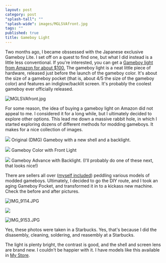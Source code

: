 ```yaml
---
layout: post
category: post
"splash-tall": ""
"splash-wide": images/MGLSVAfront.jpg
tags: ""
published: true
title: Gameboy Light
---
```

Two months ago, I became obssessed with the Japanese exclusive Gameboy Lite. I set off on a quest to find one, but what I did instead is a little less conventional. If you're interested, you can get a [Gameboy light from Amazon for about $100.](http://amzn.to/1q0ysuY) The gameboy light is a neat little piece of hardware, released just before the launch of the gameboy color. It's about the size of a gameboy pocket (that is, about 4/5 the size of the gameboy color) and features an indiglow/backlit screen. It's probably the coolest gameboy ever officially released. 

![MGLSVAfront.jpg]({{site.baseurl}}/images/MGLSVAfront.jpg)


For some reason, the idea of buying a gameboy light on Amazon did not appeal to me. I considered it for a long while, but I ultimately decided to explore other options. This lead me down a massive rabbit hole, in which I started exploring dozens of different methods for modding gameboys. It makes for a nice collection of images. 


![](http://i.imgur.com/19b3TiF.jpg)
Original (DMG) Gameboy with a new shell and a backlight. 

![](http://static1.squarespace.com/static/55538c5ae4b0f9f90a68cf63/560791a3e4b0c103837b5e5d/56079257e4b02ca27d31ecb3/1443336792382/trip+front.jpg)
Gameboy Color with Front Light 

![](https://discodracula.files.wordpress.com/2014/06/4.png) 
Gameboy Advance with Backlight. (I'll probably do one of these next, that looks nice!) 

There are sellers all over ([myself included](https://www.etsy.com/listing/292498775/gameboy-pocket-with-backlight?ref=pr_shop)) peddling various models of modded gameboys. Ultimately, I decided to go the DIY route, and I took an aging Gameboy Pocket, and transformed it in to a kickass new machine. Check the before and after pictures. 

![IMG_9114.JPG]({{site.baseurl}}/images/IMG_9114.JPG)

![]({{site.baseurl}}/images/IMG_9151.JPG)

![IMG_9153.JPG]({{site.baseurl}}/images/IMG_9153.JPG)

Yes, these photos were taken in a Starbucks. Yes, that's because I did the disasembly, cleaning, soldering, and reasembly at a Starbucks. 


The light is plenty bright, the contrast is good, and the shell and screen lens are brand new. I couldn't be happier with it. I have models like this available in [My Store](https://www.etsy.com/listing/292498775/gameboy-pocket-with-backlight?ref=pr_shop).
